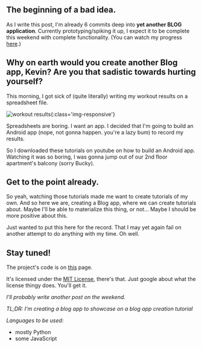 ## The beginning of a bad idea.

As I write this post, I'm already 6 commits deep into **yet another BLOG application**. Currently prototyping/spiking it up, I expect it to be complete this weekend with complete functionality. (You can watch my progress [here](https://github.com/rocity/blogger/projects/1).)

## Why on earth would you create another Blog app, Kevin? Are you that sadistic towards hurting yourself?

This morning, I got sick of (quite literally) writing my workout results on a spreadsheet file.

![workout results](http://i.imgur.com/n0kYmGd.png){:class='img-responsive'}

Spreadsheets are boring. I want an app. I decided that I'm going to build an Android app (nope, not gonna happen. you're a lazy bum) to record my results.

So I downloaded these tutorials on youtube on how to build an Android app. Watching it was so boring, I was gonna jump out of our 2nd floor apartment's balcony (sorry Bucky).

## Get to the point already.

So yeah, watching those tutorials made me want to create tutorials of my own. And so here we are, creating a Blog app, where we can create tutorials about. Maybe I'll be able to materialize this thing, or not...
Maybe I should be more positive about this.

Just wanted to put this here for the record. That I may yet again fail on another attempt to do anything with my time. Oh well.

## Stay tuned!

The project's code is on [this](https://github.com/rocity/blogger/) page.

It's licensed under the [MIT License](https://github.com/rocity/blogger/blob/develop/LICENSE), there's that. Just google about what the license thingy does. You'll get it.

*I'll probably write another post on the weekend.*

*TL;DR: I'm creating a blog app to showcase on a blog app creation tutorial*

*Languages to be used:*

- mostly Python
- some JavaScript
